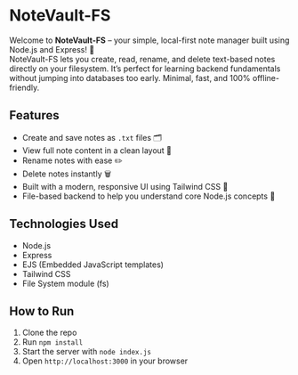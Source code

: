 # NoteVault-FS  
Welcome to **NoteVault-FS** – your simple, local-first note manager built using Node.js and Express! 📝  
NoteVault-FS lets you create, read, rename, and delete text-based notes directly on your filesystem. It’s perfect for learning backend fundamentals without jumping into databases too early. Minimal, fast, and 100% offline-friendly.

## Features
- Create and save notes as `.txt` files 🗂️  
- View full note content in a clean layout 👀  
- Rename notes with ease ✏️  
- Delete notes instantly 🗑️  
- Built with a modern, responsive UI using Tailwind CSS 🎨  
- File-based backend to help you understand core Node.js concepts 🔧  

## Technologies Used
- Node.js  
- Express  
- EJS (Embedded JavaScript templates)  
- Tailwind CSS  
- File System module (fs)

## How to Run
1. Clone the repo  
2. Run `npm install`  
3. Start the server with `node index.js`  
4. Open `http://localhost:3000` in your browser 
